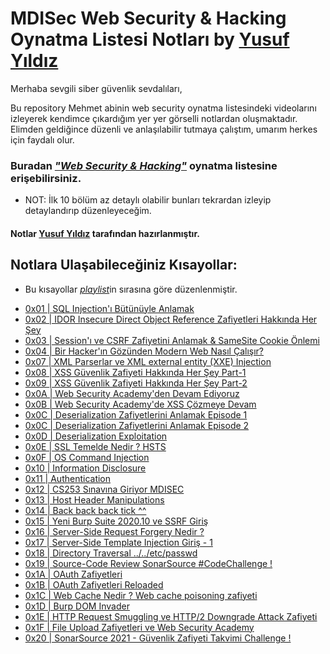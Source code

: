 # MDISec Web Security & Hacking Oynatma Listesi Notları by [Yusuf Yıldız](https://www.linkedin.com/in/yusuf-y%C4%B1ld%C4%B1z-64a1931a2/)

Merhaba sevgili siber güvenlik sevdalıları, 

Bu repository Mehmet abinin web security oynatma listesindeki videolarını izleyerek kendimce çıkardığım yer yer görselli notlardan oluşmaktadır. Elimden geldiğince düzenli ve anlaşılabilir tutmaya çalıştım, umarım herkes için faydalı olur. 
  
### Buradan [*"Web Security & Hacking"*](https://www.youtube.com/playlist?list=PLwP4ObPL5GY940XhCtAykxLxLEOKCu0nT) oynatma listesine erişebilirsiniz.

- NOT: İlk 10 bölüm az detaylı olabilir bunları tekrardan izleyip detaylandırıp düzenleyeceğim.
#### Notlar [Yusuf Yıldız](https://www.linkedin.com/in/yusuf-y%C4%B1ld%C4%B1z-64a1931a2/) tarafından hazırlanmıştır.

## Notlara Ulaşabileceğiniz Kısayollar:
- Bu kısayollar [*playlist*](https://www.youtube.com/playlist?list=PLwP4ObPL5GY940XhCtAykxLxLEOKCu0nT)in sırasına göre düzenlenmiştir.
* [0x01 | SQL Injection'ı Bütünüyle Anlamak](/Notlar/0x01|SQL_Injection'ı_Bütünüyle_Anlamak.md)
* [0x02 | IDOR Insecure Direct Object Reference Zafiyetleri Hakkında Her Şey](/Notlar/0x02|IDOR_Insecure_Direct_Object_Reference_Zafiyetleri_Hakkında_Her_Şey.md)
* [0x03 | Session'ı ve CSRF Zafiyetini Anlamak & SameSite Cookie Önlemi](/Notlar/0x03|Session'ı_ve_CSRF_Zafiyetini_Anlamak_&_SameSite_Cookie_Önlemi.md)
* [0x04 | Bir Hacker'ın Gözünden Modern Web Nasıl Çalışır?](/Notlar/0x04|Bir_Hacker'ın_Gözünden_Modern_Web_Nasıl_Çalışır.md)
* [0x07 | XML Parserlar ve XML external entity (XXE) Injection](/Notlar/0x07|XML_Parserlar_ve_XML_external_entity_(XXE)_Injection.md)
* [0x08 | XSS Güvenlik Zafiyeti Hakkında Her Şey Part-1](/Notlar/0x08|XSS_Güvenlik_Zafiyeti_Hakkında_Her_Şey_Part-1.md)
* [0x09 | XSS Güvenlik Zafiyeti Hakkında Her Şey Part-2](/Notlar/0x09|XSS_Güvenlik_Zafiyeti_Serüvenine_Devam_Part-2.md)
* [0x0A | Web Security Academy'den Devam Ediyoruz](/Notlar/0x0A|Web_Security_Academy'den_Devam_Ediyoruz.md)
* [0x0B | Web Security Academy'de XSS Çözmeye Devam](/Notlar/0x0B|Web_Security_Academy'de_XSS_Çözmeye_Devam.md)
* [0x0C | Deserialization Zafiyetlerini Anlamak Episode 1](/Notlar/0x0C|Deserialization_Zafiyetlerini_Anlamak_Episode-1.md)
* [0x0C | Deserialization Zafiyetlerini Anlamak Episode 2](/Notlar/0x0C|Deserialization_Zafiyetlerini_Anlamak_Episode-2.md)
* [0x0D | Deserialization Exploitation](/Notlar/0x0D|Deserialization_Exploitation.md)
* [0x0E | SSL Temelde Nedir ? HSTS](/Notlar/0x0E|SSL_Temelde_Nedir-HSTS.md)
* [0x0F | OS Command Injection](/Notlar/0x0F|OS_Command_Injection.md)
* [0x10 | Information Disclosure](/Notlar/0x10|Information_Disclosure.md)
* [0x11 | Authentication](/Notlar/0x11|Authentication.md)
* [0x12 | CS253 Sınavına Giriyor MDISEC](/Notlar/0x12|CS253_Sınavına_Giriyor_MDISEC.md)
* [0x13 | Host Header Manipulations](/Notlar/0x13|Host_Header_Manipulations.md)
* [0x14 | Back back back tick ^^](/Notlar/0x14|Back_back_back_tick.md)
* [0x15 | Yeni Burp Suite 2020.10 ve SSRF Giriş](/Notlar/0x15|Yeni_Burp_Suite_2020.11_ve_SSRF_Giriş.md)
* [0x16 | Server-Side Request Forgery Nedir ?](/Notlar/0x16|Server-Side_Request_Forgery_Nedir.md)
* [0x17 | Server-Side Template Injection Giriş - 1](/Notlar/0x17|Server-Side_Template_Injection_Giriş-1.md)
* [0x18 | Directory Traversal ../../etc/passwd](/Notlar/0x18|Directory_Traversal.md)
* [0x19 | Source-Code Review SonarSource #CodeChallenge !](/Notlar/0x19|Source_Code_Review_SonarSource.md)
* [0x1A | OAuth Zafiyetleri](/Notlar/0x1A|OAuth_Zafiyetleri.md)
* [0x1B | OAuth Zafiyetleri Reloaded](/Notlar/0x1B|OAuth_Zafiyetleri_Reloaded.md)
* [0x1C | Web Cache Nedir ? Web cache poisoning zafiyeti](/Notlar/0x1C|Web_Cache_Nedir-Web_cache_poisoning_zafiyeti.md)
* [0x1D | Burp DOM Invader](/Notlar/0x1D|Burp_DOM_Invader.md)
* [0x1E | HTTP Request Smuggling ve HTTP/2 Downgrade Attack Zafiyeti](/Notlar/0x1E|HTTP_Request_Smuggling_ve_HTTP2_Downgrade_Attack_Zafiyeti.md)
* [0x1F | File Upload Zafiyetleri ve Web Security Academy](/Notlar/0x1F|File_Upload_Zafiyetleri_ve_Web_Security_Academy.md)
* [0x20 | SonarSource 2021 - Güvenlik Zafiyeti Takvimi Challenge !](/Notlar/0x20|SonarSource2021-Güvenlik_Zafiyeti_Takvimi_Challenge!.md)
